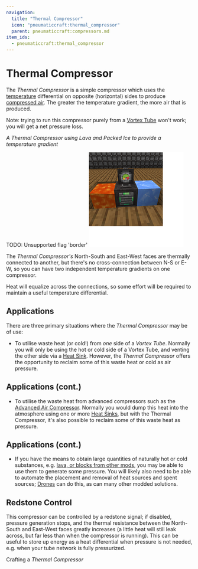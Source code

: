 ```yaml
---
navigation:
  title: "Thermal Compressor"
  icon: "pneumaticcraft:thermal_compressor"
  parent: pneumaticcraft:compressors.md
item_ids:
  - pneumaticcraft:thermal_compressor
---
```


# Thermal Compressor

The *Thermal Compressor* is a simple compressor which uses the [temperature](../heat.md) differential on opposite (horizontal) sides to produce [compressed air](../pressure.md). The greater the temperature gradient, the more air that is produced.

Note: trying to run this compressor purely from a [Vortex Tube](../vortex_tube.md) won't work; you will get a net pressure loss.

*A Thermal Compressor using Lava and Packed Ice to provide a temperature gradient*

TODO: Unsupported flag 'border'
![](thermal_compressor.png)

The *Thermal Compressor's* North-South and East-West faces are thermally connected to another, but there's no cross-connection between N-S or E-W, so you can have two independent temperature gradients on one compressor.

Heat will equalize across the connections, so some effort will be required to maintain a useful temperature differential.

## Applications

There are three primary situations where the *Thermal Compressor* may be of use:
- To utilise waste heat (or cold!) from *one* side of a *Vortex Tube*. Normally you will only be using the hot or cold side of a Vortex Tube, and venting the other side via a [Heat Sink](../heat_sink.md). However, the *Thermal Compressor* offers the opportunity to reclaim some of this waste heat or cold as air pressure.

## Applications (cont.)


- To utilise the waste heat from advanced compressors such as the [Advanced Air Compressor](./advanced_air_compressor.md). Normally you would dump this heat into the atmosphere using one or more [Heat Sinks](../heat_sink.md), but with the Thermal Compressor, it's also possible to reclaim some of this waste heat as pressure.

## Applications (cont.)


- If you have the means to obtain large quantities of naturally hot or cold substances, e.g. [lava, or blocks from other mods](../heat_sources.md), you may be able to use them to generate some pressure. You will likely also need to be able to automate the placement and removal of heat sources and spent sources; [Drones](../drone.md) can do this, as can many other modded solutions.

## Redstone Control

This compressor can be controlled by a <Color hex="#f00">redstone signal</Color>; if disabled, pressure generation stops, and the thermal resistance between the North-South and East-West faces greatly increases (a little heat will still leak across, but far less than when the compressor is running). This can be useful to store up energy as a heat differential when pressure is not needed, e.g. when your tube network is fully pressurized.

Crafting a *Thermal Compressor*

<Recipe id="pneumaticcraft:thermal_compressor" />

